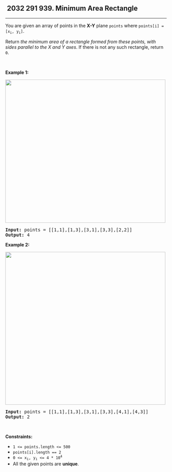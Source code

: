 <h2> 2032 291
939. Minimum Area Rectangle</h2><hr><div><p>You are given an array of points in the <strong>X-Y</strong> plane <code>points</code> where <code>points[i] = [x<sub>i</sub>, y<sub>i</sub>]</code>.</p>

<p>Return <em>the minimum area of a rectangle formed from these points, with sides parallel to the X and Y axes</em>. If there is not any such rectangle, return <code>0</code>.</p>

<p>&nbsp;</p>
<p><strong class="example">Example 1:</strong></p>
<img alt="" src="https://assets.leetcode.com/uploads/2021/08/03/rec1.JPG" style="width: 500px; height: 447px;">
<pre><strong>Input:</strong> points = [[1,1],[1,3],[3,1],[3,3],[2,2]]
<strong>Output:</strong> 4
</pre>

<p><strong class="example">Example 2:</strong></p>
<img alt="" src="https://assets.leetcode.com/uploads/2021/08/03/rec2.JPG" style="width: 500px; height: 477px;">
<pre><strong>Input:</strong> points = [[1,1],[1,3],[3,1],[3,3],[4,1],[4,3]]
<strong>Output:</strong> 2
</pre>

<p>&nbsp;</p>
<p><strong>Constraints:</strong></p>

<ul>
	<li><code>1 &lt;= points.length &lt;= 500</code></li>
	<li><code>points[i].length == 2</code></li>
	<li><code>0 &lt;= x<sub>i</sub>, y<sub>i</sub> &lt;= 4 * 10<sup>4</sup></code></li>
	<li>All the given points are <strong>unique</strong>.</li>
</ul>
</div>